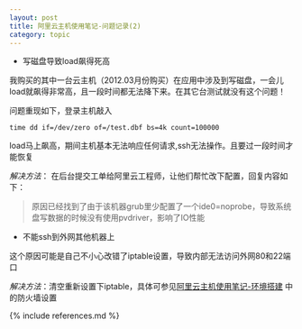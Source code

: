 ```yaml
---
layout: post
title: 阿里云主机使用笔记-问题记录(2)
category: topic
---
```


* 写磁盘导致load飙得死高

我购买的其中一台云主机（2012.03月份购买）在应用中涉及到写磁盘，一会儿load就飙得非常高，且一段时间都无法降下来。在其它台测试就没有这个问题！ 

问题重现如下，登录主机敲入

    time dd if=/dev/zero of=/test.dbf bs=4k count=100000 
    
load马上飙高，期间主机基本无法响应任何请求,ssh无法操作。且要过一段时间才能恢复 

*解决方法*： 在后台提交工单给阿里云工程师，让他们帮忙改下配置，回复内容如下：

>原因已经找到了由于该机器grub里少配置了一个ide0=noprobe，导致系统盘写数据的时候没有使用pvdriver，影响了IO性能

    
* 不能ssh到外网其他机器上

这个原因可能是自己不小心改错了iptable设置，导致内部无法访问外网80和22端口

*解决方法*：清空重新设置下iptable，具体可参见[阿里云主机使用笔记-环境搭建](http://sylinx.github.com/posts/yunserver-env.html) 中的防火墙设置


{% include references.md %}